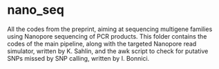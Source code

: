 # nano_seq
All the codes from the preprint, aiming at sequencing multigene families using Nanopore sequencing of PCR products. 
This folder contains the codes of the main pipeline, along with the targeted Nanopore read simulator, written by K. Sahlin, and the awk script to check for putative SNPs missed by SNP calling, written by I. Bonnici.


